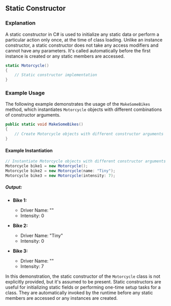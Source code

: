 ## Static Constructor

### Explanation

A static constructor in C# is used to initialize any static data or perform a particular action only once, at the time of class loading. Unlike an instance constructor, a static constructor does not take any access modifiers and cannot have any parameters. It's called automatically before the first instance is created or any static members are accessed.

```csharp
static Motorcycle()
{
    // Static constructor implementation
}
```

### Example Usage

The following example demonstrates the usage of the `MakeSomeBikes` method, which instantiates `Motorcycle` objects with different combinations of constructor arguments.

```csharp
public static void MakeSomeBikes()
{
    // Create Motorcycle objects with different constructor arguments
}
```

#### Example Instantiation

```csharp
// Instantiate Motorcycle objects with different constructor arguments
Motorcycle bike1 = new Motorcycle();
Motorcycle bike2 = new Motorcycle(name: "Tiny");
Motorcycle bike3 = new Motorcycle(intensity: 7);
```

##### Output:

- **Bike 1:**
  - Driver Name: ""
  - Intensity: 0

- **Bike 2:**
  - Driver Name: "Tiny"
  - Intensity: 0

- **Bike 3:**
  - Driver Name: ""
  - Intensity: 7
 

In this demonstration, the static constructor of the `Motorcycle` class is not explicitly provided, but it's assumed to be present. Static constructors are useful for initializing static fields or performing one-time setup tasks for a class. They are automatically invoked by the runtime before any static members are accessed or any instances are created.